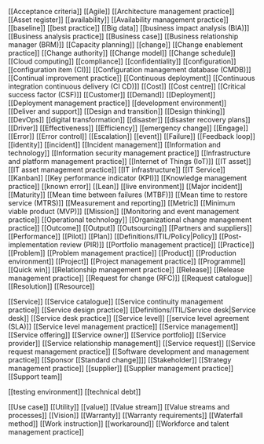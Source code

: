 [[Acceptance criteria]]
[[Agile]]
[[Architecture management practice]]
[[Asset register]]
[[availability]]
[[Availability management practice]]
[[baseline]]
[[best practice]]
[[Big data]]
[[business impact analysis (BIA)]]
[[Business analysis practice]]
[[Business case]]
[[Business relationship manager (BRM)]]
[[Capacity planning]]
[[change]]
[[Change enablement practice]]
[[Change authority]]
[[Change model]]
[[Change schedule]]
[[Cloud computing]]
[[compliance]]
[[confidentiality]]
[[configuration]]
[[configuration item (CI)]]
[[Configuration management database (CMDB)]]
[[Continual improvement practice]]
[[Continuous deployment]]
[[Continuous integration continuous delivery (CI CD)]]
[[Cost]]
[[Cost centre]]
[[Critical success factor (CSF)]]
[[Customer]]
[[Demand]]
[[Deployment]]
[[Deployment management practice]]
[[development environment]]
[[Deliver and support]]
[[Design and transition]]
[[Design thinking]]
[[DevOps]]
[[digital transformation]]
[[disaster]]
[[disaster recovery plans]]
[[Driver]]
[[Effectiveness]]
[[Efficiency]]
[[emergency change]]
[[Engage]]
[[Error]]
[[Error control]]
[[Escalation]]
[[event]]
[[Failure]]
[[Feedback loop]]
[[identity]]
[[incident]]
[[Incident management]]
[[Information and technology]]
[[Information security management practice]]
[[Infrastructure and platform management practice]]
[[Internet of Things (IoT)]]
[[IT asset]]
[[IT asset management practice]]
[[IT infrastructure]]
[[IT Service]]
[[Kanban]]
[[Key performance indicator (KPI)]]
[[Knowledge management practice]]
[[known error]]
[[Lean]]
[[live environment]]
[[Major incident]]
[[Maturity]]
[[Mean time between failures (MTBF)]]
[[Mean time to restore service (MTRS)]]
[[Measurement and reporting]]
[[Metric]]
[[Minimum viable product (MVP)]]
[[Mission]]
[[Monitoring and event management practice]]
[[Operational technology]]
[[Organizational change management practice]]
[[Outcome]]
[[Output]]
[[Outsourcing]]
[[Partners and suppliers]]
[[Performance]]
[[Pilot]]
[[Plan]]
[[Definitions/ITIL/Policy|Policy]]
[[Post-implementation review (PIR)]]
[[Portfolio management practice]]
[[Practice]]
[[Problem]]
[[Problem management practice]]
[[Product]]
[[Production environment]]
[[Project]]
[[Project management practice]]
[[Programme]]
[[Quick win]]
[[Relationship management practice]]
[[Release]]
[[Release management practice]]
[[Request for change (RFC)]]
[[Request catalogue]]
[[Resolution]]
[[Resource]]

[[Service]]
[[Service catalogue]]
[[Service continuity management practice]]
[[Service design practice]]
[[Definitions/ITIL/Service desk|Service desk]]
[[Service desk practice]]
[[Service level]]
[[service level agreement (SLA)]]
[[Service level management practice]]
[[Service management]]
[[Service offering]]
[[Service owner]]
[[Service portfolio]]
[[Service provider]]
[[Service relationship management]]
[[Service request]]
[[Service request management practice]]
[[Software development and management practice]]
[[Sponsor
[[Standard change]]]]
[[Stakeholder]]
[[Strategy management practice]]
[[supplier]]
[[Supplier management practice]]
[[Support team]]

[[testing environment]]
[[technical debt]]

[[Use case]]
[[Utility]]
[[value]]
[[Value stream]]
[[Value streams and processes]]
[[Vision]]
[[Warranty]]
[[Warranty requirements]]
[[Waterfall method]]
[[Work instruction]]
[[workaround]]
[[Workforce and talent management practice]]